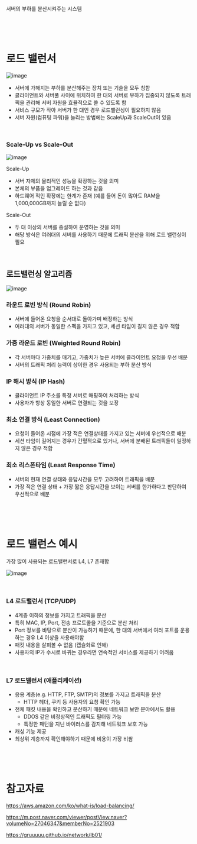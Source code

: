 서버의 부하를 분산시켜주는 시스템

<br/><br/><br/>

# 로드 밸런서
![image](https://github.com/dev-study-team/2024-CS-Study/assets/10378777/d35b5595-3707-4c09-a1c8-377585dfc185)

- 서버에 가해지는 부하를 분산해주는 장치 또는 기술을 모두 칭함
- 클라이언트와 서버풀 사이에 위치하여 한 대의 서버로 부하가 집중되지 않도록 트래픽을 관리해 서버 자원을 효율적으로 쓸 수 있도록 함
- 서비스 규모가 작아 서버가 한 대인 경우 로드밸런싱이 필요하지 않음
- 서버 자원(컴퓨팅 파워)을 늘리는 방법에는 ScaleUp과 ScaleOut이 있음

<br/>

### Scale-Up vs Scale-Out
![image](https://github.com/dev-study-team/2024-CS-Study/assets/10378777/64981503-2ba1-4d7f-a037-7943c9122563)


Scale-Up 
- 서버 자체의 물리적인 성능을 확장하는 것을 의미
- 본체의 부품을 업그레이드 하는 것과 같음
- 하드웨어 적인 확장에는 한계가 존재 (예를 들어 돈이 많아도 RAM을 1,000,000GB까지 늘릴 순 없다)

Scale-Out 
- 두 대 이상의 서버를 증설하여 운영하는 것을 의미
- 해당 방식은 여러대의 서버를 사용하기 때문에 트래픽 분산을 위해 로드 밸런싱이 필요

<br/>


## 로드밸런싱  알고리즘
![image](https://github.com/dev-study-team/2024-CS-Study/assets/10378777/63d7b1e1-907e-4225-92e5-42160ee6792f)

### 라운드 로빈 방식 (Round Robin)
- 서버에 들어온 요청을 순서대로 돌아가며 배정하는 방식
- 여러대의 서버가 동일한 스펙을 가지고 있고, 세션 타임이 길지 않은 경우 적합
### 가중 라운드 로빈 (Weighted Round Robin)
- 각 서버마다 가중치를 매기고, 가중치가 높은 서버에 클라이언트 요청을 우선 배분
- 서버의 트래픽 처리 능력이 상이한 경우 사용되는 부하 분산 방식
### IP 해시 방식 (IP Hash)
- 클라이언트 IP 주소를 특정 서버로 매핑하여 처리하는 방식
- 사용자가 항상 동일한 서버로 연결되는 것을 보장
### 최소 연결 방식 (Least Connection)
- 요청이 들어온 시점에 가장 적은 연결상태를 가지고 있는 서버에 우선적으로 배분
- 세션 타임이 길어지는 경우가 간혈적으로 있거나, 서버에 분배된 트래픽들이 일정하지 않은 경우 적합
### 최소 리스폰타임 (Least Response Time)
- 서버의 현재 연결 상태와 응답시간을 모두 고려하여 트래픽을 배분
- 가장 적은 연결 상태 + 가장 짧은 응답시간을 보이는 서버를 한가하다고 판단하여 우선적으로 배분

<br/><br/><br/>


# 로드 밸런스 예시
가장 많이 사용되는 로드밸런서로 L4, L7 존재함

![image](https://github.com/dev-study-team/2024-CS-Study/assets/10378777/569aa3bc-2944-4340-8c96-aaf05a664f2f)


<br/>

### L4 로드밸런서 (TCP/UDP)
- 4계층 이하의 정보를 가지고 트래픽을 분산
- 특히 MAC, IP, Port, 전송 프로토콜을 기준으로 분산 처리
- Port 정보를 바탕으로 분산이 가능하기 때문에, 한 대의 서버에서 여러 포트를 운용하는 경우 L4 이상을 사용해야함
- 패킷 내용을 살펴볼 수 없음 (캡슐화로 인해)
- 사용자의 IP가 수시로 바뀌는 경우라면 연속적인 서비스를 제공하기 어려움

<br/>

### L7 로드밸런서 (애플리케이션)
- 응용 계층(e.g. HTTP, FTP, SMTP)의 정보를 가지고 트래픽을 분산
    - HTTP 헤더, 쿠키 등 사용자의 요청 확인 가능
- 전체 패킷 내용을 확인하고 분산하기 때문에 네트워크 보안 분야에서도 활용
    - DDOS 같은 비정상적인 트래픽도 필터링 가능
    - 특정한 패턴을 지닌 바이러스를 감지해 네트워크 보호 가능
- 캐싱 기능 제공
- 최상위 계층까지 확인해야하기 때문에 비용이 가장 비쌈


<br/><br/><br/>



# 참고자료
https://aws.amazon.com/ko/what-is/load-balancing/

https://m.post.naver.com/viewer/postView.naver?volumeNo=27046347&memberNo=2521903

https://gruuuuu.github.io/network/lb01/
